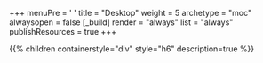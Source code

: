 +++ 
menuPre = '<i class="fa-fw fas fa-computer"></i> '
title = "Desktop" 
weight = 5
archetype = "moc" 
alwaysopen = false
[_build]
  render = "always"
  list = "always"
  publishResources = true
+++

{{% children containerstyle="div" style="h6" description=true %}}
